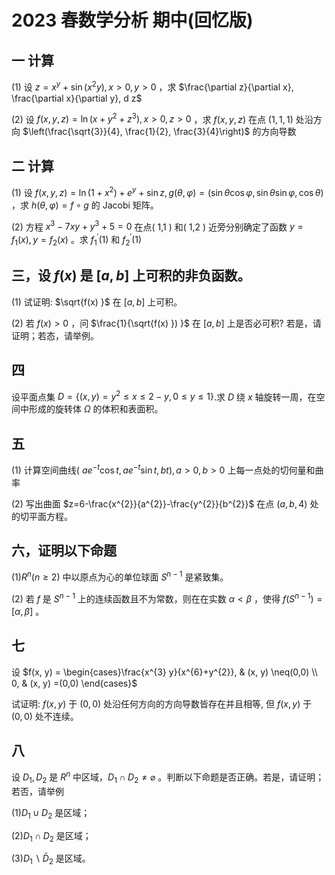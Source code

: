 # 2023 春数学分析 期中(回忆版)

## 一 计算

(1) 设 $z=x^{y}+\sin \left(x^{2} y\right) , x>0, y>0$ ，求 $\frac{\partial z}{\partial x}, \frac{\partial x}{\partial y}, d z$

(2) 设 $f(x, y, z) =\ln \left(x+y^{2}+z^{3}\right) , x>0, z>0$ ，求 $f(x, y, z)$ 在点 $(1,1,1)$ 处沿方向 $\left(\frac{\sqrt{3}}{4}, \frac{1}{2}, \frac{3}{4}\right)$ 的方向导数

## 二 计算

(1) 设 $f(x, y, z) =\ln \left(1+x^{2}\right) +e^{y}+\sin z, g(\theta, \varphi) =(\sin \theta \cos \varphi, \sin \theta \sin \varphi, \cos \theta)$ ，求 $h(\theta, \varphi) =f \circ g$ 的 Jacobi 矩阵。

(2) 方程 $x^{3}-7 x y+y^{3}+5=0$ 在点( 1,1 ) 和( 1,2 ) 近旁分别确定了函数 $y=f_{1}(x) , y=f_{2}(x)$ 。求 $f_{1}^{\prime}(1)$ 和 $f_{2}^{\prime}(1)$

## 三，设 $f(x)$ 是 $[a, b]$ 上可积的非负函数。

(1) 试证明: $\sqrt{f(x) }$ 在 $[a, b]$ 上可积。

(2) 若 $f(x)>0$ ，问 $\frac{1}{\sqrt{f(x) }) }$ 在 $[a, b]$ 上是否必可积? 若是，请证明；若态，请举例。

## 四

设平面点集 $D=\left\{(x, y) =y^{2} \leq x \leq 2-y, 0 \leq y \leq 1\right\}$.求 $D$ 绕 $x$ 轴旋转一周，在空间中形成的旋转体 $\Omega$ 的体积和表面积。

## 五

(1) 计算空间曲线( $\left.a e^{-t} \cos t, a e^{-t} \sin t, b t\right) , a>0, b>0$ 上每一点处的切何量和曲率

(2) 写出曲面 $z=6-\frac{x^{2}}{a^{2}}-\frac{y^{2}}{b^{2}}$ 在点 $(a, b, 4)$ 处的切平面方程。

## 六，证明以下命题

(1)$R^{n}(n \geqslant 2)$ 中以原点为心的单位球面 $S^{n-1}$ 是紧致集。

(2) 若 $f$ 是 $S^{n-1}$ 上的连续函数且不为常数，则在在实数 $\alpha<\beta$ ，使得 $f\left(S^{n-1}\right) =[\alpha, \beta]$ 。

## 七

设 $f(x, y) = \begin{cases}\frac{x^{3} y}{x^{6}+y^{2}}, & (x, y) \neq(0,0) \\ 0, & (x, y) =(0,0) \end{cases}$

试证明:  $f(x, y)$ 于 $(0,0)$ 处沿任何方向的方向导数皆存在并且相等, 但 $f(x, y)$ 于 $(0,0)$ 处不连续。

## 八

设 $D_{1}, D_{2}$ 是 $R^{n}$ 中区域，$D_{1} \cap D_{2} \neq \varnothing$ 。判断以下命题是否正确。若是，请证明；若否，请举例

(1)$D_{1} \cup D_{2}$ 是区域；

(2)$D_{1} \cap D_{2}$ 是区域；

(3)$D_{1} \backslash \bar{D}_{2}$ 是区域。
